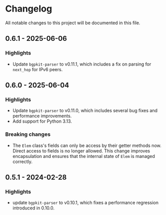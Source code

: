 # Changelog

All notable changes to this project will be documented in this file.

## 0.6.1 - 2025-06-06

### Highlights

* Update `bgpkit-parser` to v0.11.1, which includes a fix on parsing for `next_hop` for IPv6 peers.

## 0.6.0 - 2025-06-04

### Highlights
* Update `bgpkit-parser` to v0.11.0, which includes several bug fixes and performance improvements.
* Add support for Python 3.13.

### Breaking changes
* The `Elem` class's fields can only be access by their getter methods now. Direct access to fields is no longer allowed. This change improves encapsulation and ensures that the internal state of `Elem` is managed correctly.

## 0.5.1 - 2024-02-28

### Highlights

* update `bgpkit-parser` to v0.10.1, which fixes a performance regression introduced in 0.10.0.

